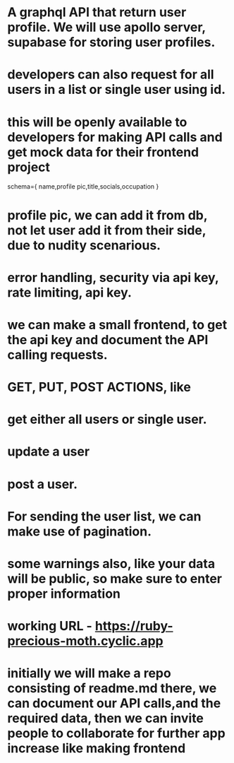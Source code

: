 # A graphql API that return user profile. We will use apollo server, supabase for storing user profiles.
# developers can also request for all users in a list or single user using id.
# this will be openly available to developers for making API calls and get mock data for their frontend project
schema={
    name,profile pic,title,socials,occupation
}
# profile pic, we can add it from db, not let user add it from their side, due to nudity scenarious.
# error handling, security via api key, rate limiting, api key.
# we can make a small frontend, to get the api key and document the API calling requests.
# GET, PUT, POST ACTIONS, like 
# get either all users or single user.
# update a user
# post a user.
# For sending the user list, we can make use of pagination.
# some warnings also, like your data will be public, so make sure to enter  proper information
# working URL - https://ruby-precious-moth.cyclic.app
# initially we will make a repo consisting of readme.md there, we can document our API calls,and the required data, then we can invite people to collaborate for further app increase like making frontend
